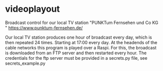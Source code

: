 # videoplayout
Broadcast control for our local TV station "PUNKTum Fernsehen und Co KG "
https://www.punktum-fernsehen.de/

Our local TV station produces one hour of broadcast every day, which is then repeated 24 times. Starting at 17:00 every day.
At the headends of the cable networks this program is played over a Raspi.
For this, the broadcast is downloaded from an FTP server and then restarted every hour.
The credentials for the ftp server must be provided in a secrets.py file, see secrets_example.py
